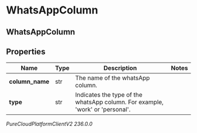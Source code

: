 # WhatsAppColumn

## WhatsAppColumn

## Properties

|Name | Type | Description | Notes|
|------------ | ------------- | ------------- | -------------|
| **column_name** | str | The name of the whatsApp column. | |
| **type** | str | Indicates the type of the whatsApp column. For example, &#39;work&#39; or &#39;personal&#39;. | |



_PureCloudPlatformClientV2 236.0.0_
